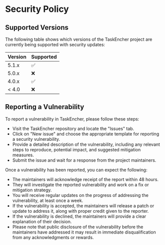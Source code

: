 # Security Policy

## Supported Versions

The following table shows which versions of the TaskEncher project are currently being supported with security updates:

| Version | Supported          |
| ------- | ------------------ |
| 5.1.x   | :white_check_mark: |
| 5.0.x   | :x:                |
| 4.0.x   | :white_check_mark: |
| < 4.0   | :x:                |

## Reporting a Vulnerability

To report a vulnerability in TaskEncher, please follow these steps:

- Visit the TaskEncher repository and locate the "Issues" tab.
- Click on "New issue" and choose the appropriate template for reporting a security vulnerability.
- Provide a detailed description of the vulnerability, including any relevant steps to reproduce, potential impact, and suggested mitigation measures.
- Submit the issue and wait for a response from the project maintainers.

Once a vulnerability has been reported, you can expect the following:

- The maintainers will acknowledge receipt of the report within 48 hours.
- They will investigate the reported vulnerability and work on a fix or mitigation strategy.
- You will receive regular updates on the progress of addressing the vulnerability, at least once a week.
- If the vulnerability is accepted, the maintainers will release a patch or update to address it, along with proper credit given to the reporter.
- If the vulnerability is declined, the maintainers will provide a clear explanation of their decision.
- Please note that public disclosure of the vulnerability before the maintainers have addressed it may result in immediate disqualification from any acknowledgments or rewards.